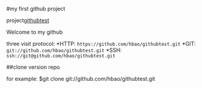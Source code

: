 #my first github project

project[githubtest](https://github.com/hbao/githubtest)

Welcome to my github

three visit protocol:
*HTTP: `https://github.com/hbao/githubtest.git`
*GIT:  `git://github.com/hbao/githubtest.git`
*SSH:  `ssh://git@github.com/hbao/githubtest.git`

##clone version repo

for example:
	$git clone git://github.com/hbao/githubtest.git
